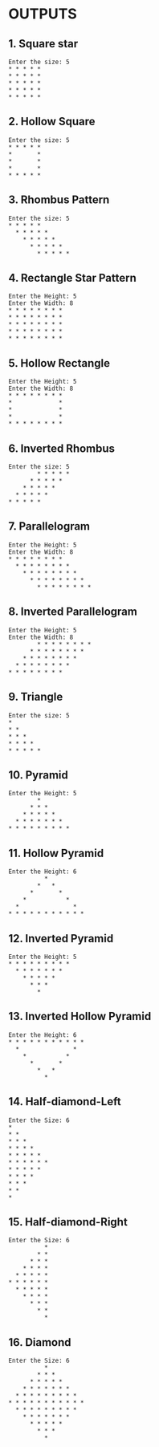 # OUTPUTS

## 1. Square star 

```
Enter the size: 5
* * * * *
* * * * *
* * * * *
* * * * *
* * * * *
```

## 2. Hollow Square

```
Enter the size: 5
* * * * *
*       *
*       *
*       *
* * * * *
```

## 3. Rhombus Pattern

```
Enter the size: 5
* * * * *
  * * * * *
    * * * * *
      * * * * *
        * * * * *
```

## 4. Rectangle Star Pattern

```
Enter the Height: 5
Enter the Width: 8
* * * * * * * *
* * * * * * * *
* * * * * * * *
* * * * * * * *
* * * * * * * *
```

## 5. Hollow Rectangle

```
Enter the Height: 5
Enter the Width: 8
* * * * * * * *
*             *
*             *
*             *
* * * * * * * *
```

## 6. Inverted Rhombus

```
Enter the size: 5
        * * * * *
      * * * * *
    * * * * *
  * * * * *
* * * * *
```

## 7. Parallelogram

```
Enter the Height: 5
Enter the Width: 8
* * * * * * * *
  * * * * * * * *
    * * * * * * * *
      * * * * * * * *
        * * * * * * * *
```

## 8. Inverted Parallelogram

```
Enter the Height: 5
Enter the Width: 8
        * * * * * * * *
      * * * * * * * *
    * * * * * * * *
  * * * * * * * *
* * * * * * * *
```

## 9. Triangle
```
Enter the size: 5
*
* *
* * *
* * * *
* * * * *
```

## 10. Pyramid

```
Enter the Height: 5
        *
      * * *
    * * * * *
  * * * * * * *
* * * * * * * * *
```
## 11. Hollow Pyramid

```
Enter the Height: 6
          *
        *   *
      *       *
    *           *
  *               *
* * * * * * * * * * *
```

## 12. Inverted Pyramid

```
Enter the Height: 5
* * * * * * * * *
  * * * * * * *
    * * * * *
      * * *
        *
```

## 13. Inverted Hollow Pyramid

```
Enter the Height: 6
* * * * * * * * * * *
  *               *
    *           *
      *       *
        *   *
          *
```

## 14. Half-diamond-Left

```
Enter the Size: 6
*
* *
* * *
* * * *
* * * * *
* * * * * *
* * * * *
* * * *
* * *
* *
*
```

## 15. Half-diamond-Right

```
Enter the Size: 6
          *
        * *
      * * *
    * * * *
  * * * * *
* * * * * *
  * * * * *
    * * * *
      * * *
        * *
          *
```

## 16. Diamond

```
Enter the Size: 6
          *
        * * *
      * * * * *
    * * * * * * *
  * * * * * * * * *
* * * * * * * * * * *
  * * * * * * * * *
    * * * * * * *
      * * * * *
        * * *
          *
```